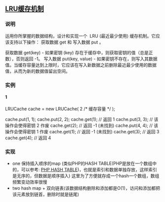 ## [LRU缓存机制](https://leetcode-cn.com/problems/lru-cache/)
### 说明

运用你所掌握的数据结构，设计和实现一个  LRU (最近最少使用) 缓存机制。它应该支持以下操作： 获取数据 get 和 写入数据 put 。

获取数据 get(key) - 如果密钥 (key) 存在于缓存中，则获取密钥的值（总是正数），否则返回 -1。
写入数据 put(key, value) - 如果密钥不存在，则写入其数据值。当缓存容量达到上限时，它应该在写入新数据之前删除最近最少使用的数据值，从而为新的数据值留出空间。


### 实例
#### 1

LRUCache cache = new LRUCache( 2 /* 缓存容量 */ );

cache.put(1, 1);
cache.put(2, 2);
cache.get(1);       // 返回  1
cache.put(3, 3);    // 该操作会使得密钥 2 作废
cache.get(2);       // 返回 -1 (未找到)
cache.put(4, 4);    // 该操作会使得密钥 1 作废
cache.get(1);       // 返回 -1 (未找到)
cache.get(3);       // 返回  3
cache.get(4);       // 返回  4

### 实现
* one 保持插入顺序的map
(类似PHP的HASH TABLE(PHP是放在一个数组中的，可以参考: [PHP HASH TABLE](https://github.com/zywaited/RedisPool/blob/master/src/map/hash.h))，也就是索引和数据单独存放，这样索引是无序的，但数据是顺序插入)
这里为了方便就存成一个hash一个数组，数组频繁变动效率很慢
* two hash map + 双向链表(该数据结构删除和添加都是O(1)，访问和添加都把该元素放到链首，删除时就是链尾)